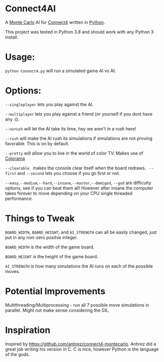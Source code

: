 # Connect4AI
A [Monte Carlo](https://en.wikipedia.org/wiki/Monte_Carlo_method) AI for [Connect4](https://en.wikipedia.org/wiki/Connect_Four) written in [Python](https://python.org). 

This project was tested in Python 3.8 and should work with any Python 3 install.

# Usage:
  ```python Connect4.py``` will run a simulated game AI vs AI.
  
# Options:
 ``` --singleplayer ``` lets you play against the AI.
 
 ``` --multiplayer ``` lets you play against a friend (or yourself if you dont have any :().

  ``` --norush ``` will let the AI take its time, hey we aren't in a rush here!
  
  ``` --rush ``` will make the AI rush its simulations if simulations are not proving favorable. This is on by default. 
  
  ``` --pretty ``` will allow you to live in the world of color TV. Makes use of [Colorama](https://pypi.org/project/colorama/)
  
  ``` --clearable  ``` makes the console clear itself when the board redraws.
  ``` --first``` and ```--second``` lets you choose if you go first or not.
  
  ``` --easy ```,``` --medium ```,``` --hard ```,``` --insane ```,``` --master ```,``` --demigod ```, ```--god``` are difficulty options, see if you can beat them all! However after insane the computer takes forever to move depending on your CPU single threaded performance.

# Things to Tweak
```BOARD_WIDTH```, ```BOARD_HEIGHT```, and ```AI_STRENGTH``` can all be easily changed, just put in any non-zero positve integer.

``` BOARD_WIDTH ``` is the width of the game board.

``` BOARD_HEIGHT ``` is the height of the game board.

``` AI_STRENGTH ``` is how many simulations the AI runs on each of the possible moves.

# Potential Improvements
Multithreading/Multiprocessing - run all 7 possible move simulations in parallel. Might not make sense considering the GIL.
  
# Inspiration
Inspired by https://github.com/antirez/connect4-montecarlo. Antirez did a great job writing his version in C. C is nice, however Python is the language of the gods.
